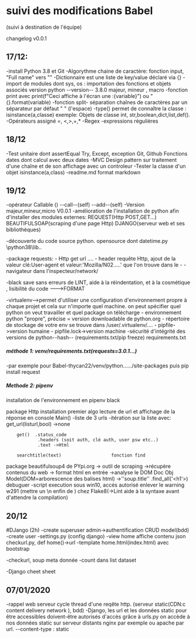 # suivi des modifications Babel
(suivi à destination de l'équipe)

changelog v0.0.1

## 17/12:
-install Python 3.8 et Git
-Algorythme chaine de caractère: fonction input,  "Full name" vers "<firstname><middle><lastname>"
-Dictionnaire est une liste de key/value déclaré via {}
-import de modules dont sys, os : importation des fonctions et objets associés version python --version-- 3.8.0 majeur, mineur , macro
-fonction print avec print(f"Ceci affiche à l'écran une :{variable}") ou "{}.format(variable)
-fonction split- séparation chaînes de caractères par un séparateur par défaut " " (l'espace)
-type() permet de connaître la classe : isinstance(a,classe) exemple: Objets de classe int, str,boolean,dict,list,def().
-Opérateurs  assigné =, <,>,+,*
-Regex -expressions régulières


## 18/12
-Test unitaire dont assertEqual
Try, Except, exception
Git, Github
Fonctions dates dont calcul avec deux dates
-MVC Design pattern sur traitement d'une chaîne et de son affichage avec un controleur
-Tester la classe d'un objet isinstance(a,class)
-readme.md format markdown

## 19/12
-opérateur Callable () --call--(self)    --add--(self)
-Version majeur,mineur,micro V0.0.1
-amélioration de l'installation de python afin d'installer des modules externes: REQUEST(Http POST,GET...) BEAUTIFULSOAP(scraping d'une page Http) DJANGO(serveur web et ses bibliothèques)

-découverte du code source python. opensource dont datetime.py \python38\lib\..

-package requests: - Http get url ....
                   - header requête Http, ajout de la valeur clé:User-agent et valeur:'Mozilla/N02.....' que l'on trouve dans le - - navigateur dans l'inspecteur/network/

-black save sans erreurs de LINT, aide à la réindentation, et à la cosmétique , lisibilité du code --->FORMAT

-virtualenv-->permet d'utiliser une configuration d'environnement propre à chaque projet et cela sur n'importe quel machine. on peut spécifier quel python on veut travailler et quel package on télécharge
        - environnement python "propre", précise = version downloadable de python.org
        - répertoire de stockage de votre env se trouve dans /user/.virtualenv/....
        - pipfile->version humaine
        - pipfile.lock->version machine -sécurité d'intégrité des versions de python--hash--
        (requirements.txt/pip freeze) requirements.txt


##### méthode 1: venv/requirements.txt(requests=3.0.1...)
-par exemple pour Babel-thycan22/venv/python....../site-packages
puis pip install request

##### Methode 2: pipenv


installation de l'environnement en pipenv black 

package Http installation
premier algo lecture de url et affichage de la réponse en console
        Main()
            -liste de 3 urls
            -itération sur la liste avec: get_url(listurl,bool)  ->none
            <attention au retour par gestion des erreurs>

        get()  .status_code 
                .headers (soit auth, clé auth, user psw etc..)
                .text ->Html

        searchtitle(text)                   fonction find
        
 package beautifulsoup4   de PYpi.org 
        -> outil de scraping ->récupère contenus du web
        -> format html en entrée
                ->analyse le DOM Doc Obj Model(DOM=arborescence des balises html)
        ->''soup.title''
                .find_all('<h1'>)
debuguer 
        -script execution sous win10, accés autorisé
                enlever le warning w291 (mettre un \n enfin de ) chez Flake8(->Lint aide à la syntaxe avant d'attendre la compilation)
## 20/12
#DJango (2h) 
        -create superuser admin->authentification CRUD model(bdd)
        -create user 
        -settings.py (config django)
        -view home affiche contenu json checkurl.py, def home()->url
        -template home.html(index.html) avec bootstrap
        
-checkurl, soup meta donnée
-count dans list dataset

-Django cheet sheet

## 07/01/2020
-rappel web serveur cycle thread d'une reqête http.
(serveur static(CDN:c content delivery network ), bdd)
-Django, les url et les données static pour être accessibles doivent-être autorisés d'accès grâce à urls.py
on accède à nos données static sur serveur distants nginx par exemple ou apache par url.
--content-type : static
